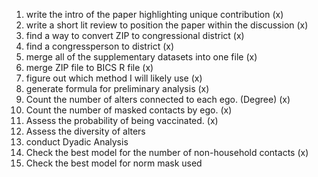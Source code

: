 1. write the intro of the paper highlighting unique contribution (x)
2. write a short lit review to position the paper within the discussion (x)
3. find a way to convert ZIP to congressional district (x)
4. find a congressperson to district (x)
5. merge all of the supplementary datasets into one file (x)
6. merge ZIP file to BICS R file (x)
7. figure out which method I will likely use (x)
8. generate formula for preliminary analysis (x)
9. Count the number of alters connected to each ego. (Degree) (x)
10. Count the number of masked contacts by ego. (x)
11. Assess the probability of being vaccinated. (x)
12. Assess the diversity of alters
13. conduct Dyadic Analysis
14. Check the best model for the number of non-household contacts (x)
15. Check the best model for norm mask used 
